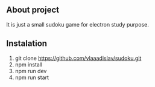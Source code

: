 ## About project
It is just a small sudoku game for electron study purpose.

## Instalation
1. git clone https://github.com/vlaaadislav/sudoku.git
2. npm install
3. npm run dev
4. npm run start